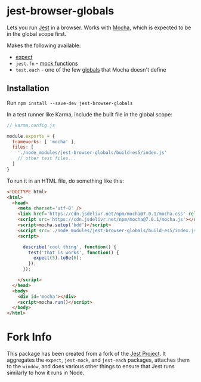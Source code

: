 
# jest-browser-globals

Lets you run [Jest] in a browser. Works with [Mocha], which is expected to be in
the global scope first.

Makes the following available:

- [expect](https://jestjs.io/docs/en/expect)
- `jest.fn` - [mock functions](https://jestjs.io/docs/en/mock-function-api)
- `test.each` - one of the few [globals](https://jestjs.io/docs/en/api) that
  Mocha doesn't define


## Installation

Run `npm install --save-dev jest-browser-globals`

In a test runner like Karma, include the built file in the global scope:

```js
// karma.config.js

module.exports = {
  frameworks: [ 'mocha' ],
  files: [
    './node_modules/jest-browser-globals/build-es5/index.js'
    // other test files...
  ]
}
```

To run it in an HTML file, do something like this:

```html
<!DOCTYPE html>
<html>
  <head>
    <meta charset='utf-8' />
    <link href='https://cdn.jsdelivr.net/npm/mocha@7.0.1/mocha.css' rel='stylesheet' />
    <script src='https://cdn.jsdelivr.net/npm/mocha@7.0.1/mocha.js'></script>
    <script>mocha.setup('bdd')</script>
    <script src='./node_modules/jest-browser-globals/build-es5/index.js'></script>
    <script>

      describe('cool thing', function() {
        test('that is works', function() {
          expect(5).toBe(6);
        });
      });

    </script>
  </head>
  <body>
    <div id='mocha'></div>
    <script>mocha.run()</script>
  </body>
</html>
```


# Fork Info

This package has been created from a fork of the [Jest Project]. It aggregates
the `expect`, `jest-mock`, and `jest-each` packages, attaches them to the
`window`, and does various other things to ensure that Jest runs similarly to
how it runs in Node. 


[Jest]: https://jestjs.io/
[Mocha]: https://mochajs.org/
[Jest Project]: https://github.com/facebook/jest
